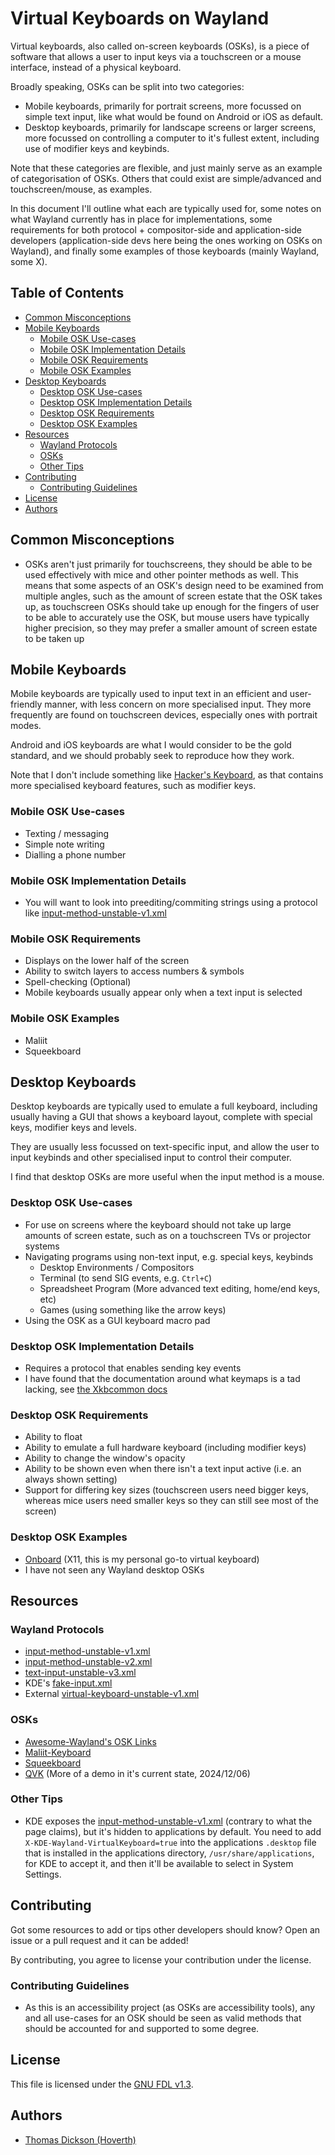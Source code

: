 # Virtual Keyboards on Wayland

Virtual keyboards, also called on-screen keyboards (OSKs), is a piece of
software that allows a user to input keys via a touchscreen or a mouse
interface, instead of a physical keyboard.

Broadly speaking, OSKs can be split into two categories:

- Mobile keyboards, primarily for portrait screens, more focussed on
simple text input, like what would be found on Android or iOS as default.
- Desktop keyboards, primarily for landscape screens or larger screens,
more focussed on controlling a computer to it's fullest extent, including
use of modifier keys and keybinds.

Note that these categories are flexible, and just mainly serve as an example
of categorisation of OSKs. Others that could exist are simple/advanced and 
touchscreen/mouse, as examples.

In this document I'll outline what each are typically used for, some notes
on what Wayland currently has in place for implementations, some
requirements for both protocol + compositor-side and application-side
developers (application-side devs here being the ones working on OSKs on
Wayland), and finally some examples of those keyboards (mainly Wayland, some X).

## Table of Contents

<!-- vim-markdown-toc GFM -->

- [Common Misconceptions](#common-misconceptions)
- [Mobile Keyboards](#mobile-keyboards)
  - [Mobile OSK Use-cases](#mobile-osk-use-cases)
  - [Mobile OSK Implementation Details](#mobile-osk-implementation-details)
  - [Mobile OSK Requirements](#mobile-osk-requirements)
  - [Mobile OSK Examples](#mobile-osk-examples)
- [Desktop Keyboards](#desktop-keyboards)
  - [Desktop OSK Use-cases](#desktop-osk-use-cases)
  - [Desktop OSK Implementation Details](#desktop-osk-implementation-details)
  - [Desktop OSK Requirements](#desktop-osk-requirements)
  - [Desktop OSK Examples](#desktop-osk-examples)
- [Resources](#resources)
  - [Wayland Protocols](#wayland-protocols)
  - [OSKs](#osks)
  - [Other Tips](#other-tips)
- [Contributing](#contributing)
  - [Contributing Guidelines](#contributing-guidelines)
- [License](#license)
- [Authors](#authors)

<!-- vim-markdown-toc -->

## Common Misconceptions

- OSKs aren't just primarily for touchscreens, they should be able to be used
effectively with mice and other pointer methods as well. This means that some
aspects of an OSK's design need to be examined from multiple angles, such as
the amount of screen estate that the OSK takes up, as touchscreen OSKs should
take up enough for the fingers of user to be able to accurately use the OSK,
but mouse users have typically higher precision, so they may prefer a smaller
amount of screen estate to be taken up

## Mobile Keyboards

Mobile keyboards are typically used to input text in an efficient and
user-friendly manner, with less concern on more specialised input. They
more frequently are found on touchscreen devices, especially ones with
portrait modes.

Android and iOS keyboards are what I would consider to be the gold
standard, and we should probably seek to reproduce how they work.

Note that I don't include something like
[Hacker's Keyboard](https://github.com/klausw/hackerskeyboard), as that
contains more specialised keyboard features, such as modifier keys.

### Mobile OSK Use-cases

- Texting / messaging
- Simple note writing
- Dialling a phone number

### Mobile OSK Implementation Details

- You will want to look into preediting/commiting strings using a protocol
like [input-method-unstable-v1.xml](https://wayland.app/protocols/input-method-unstable-v1)

### Mobile OSK Requirements

- Displays on the lower half of the screen
- Ability to switch layers to access numbers & symbols
- Spell-checking (Optional)
- Mobile keyboards usually appear only when a text input is selected

### Mobile OSK Examples

- Maliit
- Squeekboard

## Desktop Keyboards

Desktop keyboards are typically used to emulate a full keyboard,
including usually having a GUI that shows a keyboard layout, complete
with special keys, modifier keys and levels.

They are usually less focussed on text-specific input, and allow the user
to input keybinds and other specialised input to control their computer.

I find that desktop OSKs are more useful when the input method is a mouse.

### Desktop OSK Use-cases

- For use on screens where the keyboard should not take up large amounts
of screen estate, such as on a touchscreen TVs or projector systems
- Navigating programs using non-text input, e.g. special keys, keybinds
  - Desktop Environments / Compositors
  - Terminal (to send SIG events, e.g. `Ctrl+C`)
  - Spreadsheet Program (More advanced text editing, home/end keys, etc)
  - Games (using something like the arrow keys)
- Using the OSK as a GUI keyboard macro pad

### Desktop OSK Implementation Details

- Requires a protocol that enables sending key events
- I have found that the documentation around what keymaps is a tad lacking,
see [the Xkbcommon docs](https://xkbcommon.org/doc/current/xkbcommon-keysyms_8h.html)

### Desktop OSK Requirements

- Ability to float
- Ability to emulate a full hardware keyboard (including modifier keys)
- Ability to change the window's opacity
- Ability to be shown even when there isn't a text input active
(i.e. an always shown setting)
- Support for differing key sizes (touchscreen users need bigger keys,
whereas mice users need smaller keys so they can still see most of the
screen)

### Desktop OSK Examples

- [Onboard](https://launchpad.net/onboard) (X11,
this is my personal go-to virtual keyboard)
- I have not seen any Wayland desktop OSKs

## Resources

### Wayland Protocols

- [input-method-unstable-v1.xml](https://wayland.app/protocols/input-method-unstable-v1)
- [input-method-unstable-v2.xml](https://wayland.app/protocols/input-method-unstable-v2)
- [text-input-unstable-v3.xml](https://wayland.app/protocols/text-input-unstable-v3)
- KDE's [fake-input.xml](https://wayland.app/protocols/kde-fake-input)
- External [virtual-keyboard-unstable-v1.xml](https://wayland.app/protocols/virtual-keyboard-unstable-v1)

### OSKs

- [Awesome-Wayland's OSK Links](https://github.com/rcalixte/awesome-wayland?tab=readme-ov-file#on-screen-keyboards)
- [Maliit-Keyboard](https://maliit.github.io/)
- [Squeekboard](https://github.com/droidian/squeekboard)
- [QVK](https://invent.kde.org/apol/qvk) (More of a demo in it's current state, 2024/12/06)

### Other Tips

- KDE exposes the [input-method-unstable-v1.xml](https://wayland.app/protocols/input-method-unstable-v1)
(contrary to what the page claims), but it's hidden to applications by
default. You need to add `X-KDE-Wayland-VirtualKeyboard=true` into the
applications `.desktop` file that is installed in the applications directory,
`/usr/share/applications`, for KDE to accept it, and then it'll be available
to select in System Settings.

## Contributing

Got some resources to add or tips other developers should know? Open an issue
or a pull request and it can be added!

By contributing, you agree to license your contribution under the license.

### Contributing Guidelines

- As this is an accessibility project (as OSKs are accessibility tools), any
and all use-cases for an OSK should be seen as valid methods that should be
accounted for and supported to some degree.

## License

This file is licensed under the
[GNU FDL v1.3](https://www.gnu.org/licenses/fdl-1.3.html).

## Authors

- [Thomas Dickson (Hoverth)](https://github.com/Hoverth)
